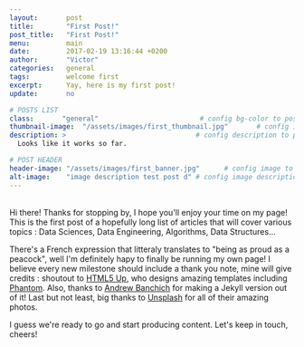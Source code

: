 ```yaml
---
layout:       post
title:        "First Post!"
post_title:	  "First Post!"
menu:		  main
date:         2017-02-19 13:16:44 +0200
author:       "Victor"
categories:   general
tags:         welcome first
excerpt:      Yay, here is my first post!
update:		  no

# POSTS LIST
class:       "general"                         # config bg-color to post list card (1..6)
thumbnail-image:  "/assets/images/first_thumbnail.jpg"       # config image to post list card (1..6)
description: >                                # config description to post list card
  Looks like it works so far.

# POST HEADER
header-image: "/assets/images/first_banner.jpg"      # config image to post header
alt-image:    "image description test post d" # config image description to alt att.
---
```

<br/>
Hi there! Thanks for stopping by, I hope you'll enjoy your time on my page! This is the first post of a hopefully long list of articles that will cover various topics : Data Sciences, Data Engineering, Algorithms, Data Structures...

There's a French expression that litteraly translates to "being as proud as a peacock", well I'm definitely hapy to finally be running my own page! I believe every new milestone should include a thank you note, mine will give credits : shoutout to [HTML5 Up][HTML5], who designs amazing templates including [Phantom][Phantom]. Also, thanks to [Andrew Banchich][AndrewBanchich] for making a Jekyll version out of it! Last but not least, big thanks to [Unsplash][Unsplash] for all of their amazing photos.

I guess we're ready to go and start producing content. Let's keep in touch, cheers!

[Phantom]: https://html5up.net/phantom
[HTML5]:   https://html5up.net/
[AndrewBanchich]: https://github.com/andrewbanchich/phantom-jekyll-theme
[Unsplash]: https://unsplash.com/

